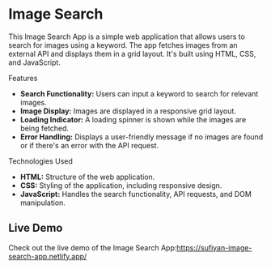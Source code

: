<h1>Image Search</h1>

This Image Search App is a simple web application that allows users to search for images using a keyword. The app fetches images from an external API and displays them in a grid layout. It's built using HTML, CSS, and JavaScript.

Features

- **Search Functionality:** Users can input a keyword to search for relevant images.
- **Image Display:** Images are displayed in a responsive grid layout.
- **Loading Indicator:** A loading spinner is shown while the images are being fetched.
- **Error Handling:** Displays a user-friendly message if no images are found or if there's an error with the API request.

Technologies Used

- **HTML:** Structure of the web application.
- **CSS:** Styling of the application, including responsive design.
- **JavaScript:** Handles the search functionality, API requests, and DOM manipulation.

<h2>Live Demo</h2>

Check out the live demo of the Image Search App:https://sufiyan-image-search-app.netlify.app/

